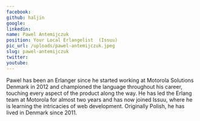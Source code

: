 ```yaml
---
facebook: 
github: haljin
google: 
linkedin: 
name: Pawel Antemijczuk
position: Your Local Erlangelist  (Issuu)
pic_url: /uploads/pawel-antemijczuk.jpeg
slug: pawel-antemijczuk
twitter: 
youtube: 
---
```

<p>Pawel has been an Erlanger since he started working at Motorola Solutions Denmark in 2012 and championed the language throughout his career, touching every aspect of the product along the way. He has led the Erlang team at Motorola for almost two years and has now joined Issuu, where he is learning the intricacies of web development. Originally Polish, he has lived in Denmark since 2011.</p>
